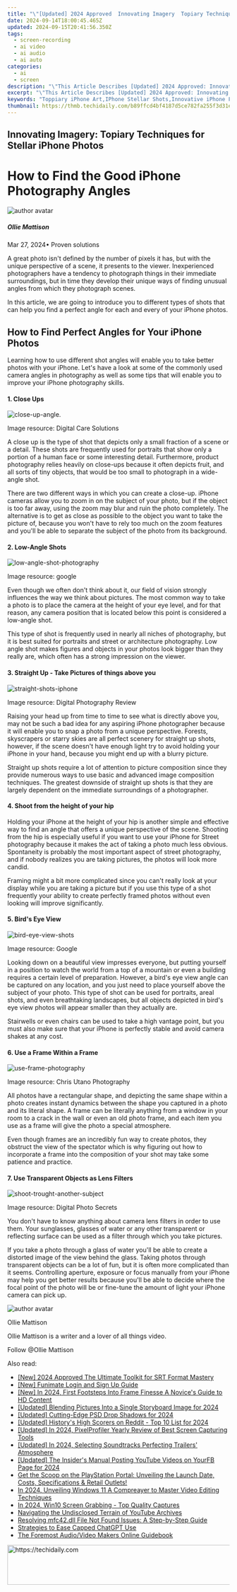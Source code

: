 ```yaml
---
title: "\"[Updated] 2024 Approved  Innovating Imagery  Topiary Techniques for Stellar iPhone Photos\""
date: 2024-09-14T18:00:45.465Z
updated: 2024-09-15T20:41:56.350Z
tags: 
  - screen-recording
  - ai video
  - ai audio
  - ai auto
categories: 
  - ai
  - screen
description: "\"This Article Describes [Updated] 2024 Approved: Innovating Imagery: Topiary Techniques for Stellar iPhone Photos\""
excerpt: "\"This Article Describes [Updated] 2024 Approved: Innovating Imagery: Topiary Techniques for Stellar iPhone Photos\""
keywords: "Toppiary iPhone Art,IPhone Stellar Shots,Innovative iPhone Frames,Topiary Photography Iphone,Imagery Techniques PhotosIPhone,IPhone Nature Sculpture,Mobile Phone Topiary Designs"
thumbnail: https://thmb.techidaily.com/b89ffcd4bf4187d5ce782fa255f3d31e70eba20fbf846963d325dce5a6f79e5f.jpg
---
```


## Innovating Imagery: Topiary Techniques for Stellar iPhone Photos

# How to Find the Good iPhone Photography Angles

![author avatar](https://images.wondershare.com/filmora/article-images/ollie-mattison.jpg)

##### Ollie Mattison

 Mar 27, 2024• Proven solutions

 A great photo isn't defined by the number of pixels it has, but with the unique perspective of a scene, it presents to the viewer. Inexperienced photographers have a tendency to photograph things in their immediate surroundings, but in time they develop their unique ways of finding unusual angles from which they photograph scenes.

 In this article, we are going to introduce you to different types of shots that can help you find a perfect angle for each and every of your iPhone photos.

## How to Find Perfect Angles for Your iPhone Photos

 Learning how to use different shot angles will enable you to take better photos with your iPhone. Let's have a look at some of the commonly used camera angles in photography as well as some tips that will enable you to improve your iPhone photography skills.

#### 1\.  Close Ups

![close-up-angle.](https://images.wondershare.com/filmora/article-images/close-up-angle.jpg)

 Image resource: Digital Care Solutions

 A close up is the type of shot that depicts only a small fraction of a scene or a detail. These shots are frequently used for portraits that show only a portion of a human face or some interesting detail. Furthermore, product photography relies heavily on close-ups because it often depicts fruit, and all sorts of tiny objects, that would be too small to photograph in a wide-angle shot.

 There are two different ways in which you can create a close-up. iPhone cameras allow you to zoom in on the subject of your photo, but if the object is too far away, using the zoom may blur and ruin the photo completely. The alternative is to get as close as possible to the object you want to take the picture of, because you won't have to rely too much on the zoom features and you'll be able to separate the subject of the photo from its background.

#### 2\.  Low-Angle Shots

![low-angle-shot-photography](https://images.wondershare.com/filmora/article-images/low-angle-shot-photography.jpg)

 Image resource: google

 Even though we often don't think about it, our field of vision strongly influences the way we think about pictures. The most common way to take a photo is to place the camera at the height of your eye level, and for that reason, any camera position that is located below this point is considered a low-angle shot.

 This type of shot is frequently used in nearly all niches of photography, but it is best suited for portraits and street or architecture photography. Low angle shot makes figures and objects in your photos look bigger than they really are, which often has a strong impression on the viewer.

#### 3\.  Straight Up - Take Pictures of things above you

![straight-shots-iphone](https://images.wondershare.com/filmora/article-images/straight-shots-iphone.jpg)

 Image resource: Digital Photography Review

 Raising your head up from time to time to see what is directly above you, may not be such a bad idea for any aspiring iPhone photographer because it will enable you to snap a photo from a unique perspective. Forests, skyscrapers or starry skies are all perfect scenery for straight up shots, however, if the scene doesn't have enough light try to avoid holding your iPhone in your hand, because you might end up with a blurry picture.

 Straight up shots require a lot of attention to picture composition since they provide numerous ways to use basic and advanced image composition techniques. The greatest downside of straight up shots is that they are largely dependent on the immediate surroundings of a photographer.

#### 4\.  Shoot from the height of your hip

 Holding your iPhone at the height of your hip is another simple and effective way to find an angle that offers a unique perspective of the scene. Shooting from the hip is especially useful if you want to use your iPhone for Street photography because it makes the act of taking a photo much less obvious. Spontaneity is probably the most important aspect of street photography, and if nobody realizes you are taking pictures, the photos will look more candid.

 Framing might a bit more complicated since you can't really look at your display while you are taking a picture but if you use this type of a shot frequently your ability to create perfectly framed photos without even looking will improve significantly.

#### 5\.  Bird's Eye View

![bird-eye-view-shots](https://images.wondershare.com/filmora/article-images/bird-eye-view-shots.jpg)

 Image resource: Google

 Looking down on a beautiful view impresses everyone, but putting yourself in a position to watch the world from a top of a mountain or even a building requires a certain level of preparation. However, a bird's eye view angle can be captured on any location, and you just need to place yourself above the subject of your photo. This type of shot can be used for portraits, areal shots, and even breathtaking landscapes, but all objects depicted in bird's eye view photos will appear smaller than they actually are.

 Stairwells or even chairs can be used to take a high vantage point, but you must also make sure that your iPhone is perfectly stable and avoid camera shakes at any cost.

#### 6\.  Use a Frame Within a Frame

![use-frame-photography](https://images.wondershare.com/filmora/article-images/use-frame-photography.jpg)

 Image resource: Chris Utano Photography

 All photos have a rectangular shape, and depicting the same shape within a photo creates instant dynamics between the shape you captured in a photo and its literal shape. A frame can be literally anything from a window in your room to a crack in the wall or even an old photo frame, and each item you use as a frame will give the photo a special atmosphere.

 Even though frames are an incredibly fun way to create photos, they obstruct the view of the spectator which is why figuring out how to incorporate a frame into the composition of your shot may take some patience and practice.

#### 7\.  Use Transparent Objects as Lens Filters

![shoot-trought-another-subject](https://images.wondershare.com/filmora/article-images/shoot-trought-another-subject.jpg)

 Image resource: Digital Photo Secrets

 You don't have to know anything about camera lens filters in order to use them. Your sunglasses, glasses of water or any other transparent or reflecting surface can be used as a filter through which you take pictures.

 If you take a photo through a glass of water you'll be able to create a distorted image of the view behind the glass. Taking photos through transparent objects can be a lot of fun, but it is often more complicated than it seems. Controlling aperture, exposure or focus manually from your iPhone may help you get better results because you'll be able to decide where the focal point of the photo will be or fine-tune the amount of light your iPhone camera can pick up.

![author avatar](https://images.wondershare.com/filmora/article-images/ollie-mattison.jpg)

Ollie Mattison

Ollie Mattison is a writer and a lover of all things video.

Follow @Ollie Mattison


<ins class="adsbygoogle"
     style="display:block"
     data-ad-format="autorelaxed"
     data-ad-client="ca-pub-7571918770474297"
     data-ad-slot="1223367746"></ins>



<ins class="adsbygoogle"
     style="display:block"
     data-ad-client="ca-pub-7571918770474297"
     data-ad-slot="8358498916"
     data-ad-format="auto"
     data-full-width-responsive="true"></ins>


<span class="atpl-alsoreadstyle">Also read:</span>
<div><ul>
<li><a href="https://article-helps.techidaily.com/new-2024-approved-the-ultimate-toolkit-for-srt-format-mastery/"><u>[New] 2024 Approved The Ultimate Toolkit for SRT Format Mastery</u></a></li>
<li><a href="https://some-knowledge.techidaily.com/new-funimate-login-and-sign-up-guide/"><u>[New] Funimate Login and Sign Up Guide</u></a></li>
<li><a href="https://fox-helps.techidaily.com/new-in-2024-first-footsteps-into-frame-finesse-a-novices-guide-to-hd-content/"><u>[New] In 2024, First Footsteps Into Frame Finesse A Novice's Guide to HD Content</u></a></li>
<li><a href="https://article-helps.techidaily.com/updated-blending-pictures-into-a-single-storyboard-image-for-2024/"><u>[Updated] Blending Pictures Into a Single Storyboard Image for 2024</u></a></li>
<li><a href="https://article-helps.techidaily.com/updated-cutting-edge-psd-drop-shadows-for-2024/"><u>[Updated] Cutting-Edge PSD Drop Shadows for 2024</u></a></li>
<li><a href="https://article-helps.techidaily.com/updated-historys-high-scorers-on-reddit-top-10-list-for-2024/"><u>[Updated] History's High Scorers on Reddit - Top 10 List for 2024</u></a></li>
<li><a href="https://screen-mirroring-recording.techidaily.com/updated-in-2024-pixelprofiler-yearly-review-of-best-screen-capturing-tools/"><u>[Updated] In 2024, PixelProfiler Yearly Review of Best Screen Capturing Tools</u></a></li>
<li><a href="https://article-helps.techidaily.com/updated-in-2024-selecting-soundtracks-perfecting-trailers-atmosphere/"><u>[Updated] In 2024, Selecting Soundtracks Perfecting Trailers' Atmosphere</u></a></li>
<li><a href="https://youtube-blog.techidaily.com/ed-the-insiders-manual-posting-youtube-videos-on-yourfb-page-for-2024/"><u>[Updated] The Insider's Manual Posting YouTube Videos on YourFB Page for 2024</u></a></li>
<li><a href="https://tech-renaissance.techidaily.com/get-the-scoop-on-the-playstation-portal-unveiling-the-launch-date-costs-specifications-and-retail-outlets/"><u>Get the Scoop on the PlayStation Portal: Unveiling the Launch Date, Costs, Specifications & Retail Outlets!</u></a></li>
<li><a href="https://article-helps.techidaily.com/in-2024-unveiling-windows-11-a-compreayer-to-master-video-editing-techniques/"><u>In 2024, Unveiling Windows 11 A Compreayer to Master Video Editing Techniques</u></a></li>
<li><a href="https://screen-activity-recording.techidaily.com/in-2024-win10-screen-grabbing-top-quality-captures/"><u>In 2024, Win10 Screen Grabbing - Top Quality Captures</u></a></li>
<li><a href="https://youtube-sure.techidaily.com/ating-the-undisclosed-terrain-of-youtube-archives/"><u>Navigating the Undisclosed Terrain of YouTube Archives</u></a></li>
<li><a href="https://techno-recovery.techidaily.com/resolving-mfc42dll-file-not-found-issues-a-step-by-step-guide/"><u>Resolving mfc42.dll File Not Found Issues: A Step-by-Step Guide</u></a></li>
<li><a href="https://windows11.techidaily.com/strategies-to-ease-capped-chatgpt-use/"><u>Strategies to Ease Capped ChatGPT Use</u></a></li>
<li><a href="https://article-helps.techidaily.com/the-foremost-audiovideo-makers-online-guidebook/"><u>The Foremost Audio/Video Makers Online Guidebook</u></a></li>
</ul></div>

<!-- affiliate ads begin -->
<a href="https://ephamedtechinc.pxf.io/c/5597632/2136612/26400" target="_top" id="2136612">
  <img src="//a.impactradius-go.com/display-ad/26400-2136612" border="0" alt="https://techidaily.com" width="728" height="90"/>
</a>
<img height="0" width="0" src="https://ephamedtechinc.pxf.io/i/5597632/2136612/26400" style="position:absolute;visibility:hidden;" border="0" />
<!-- affiliate ads end -->

